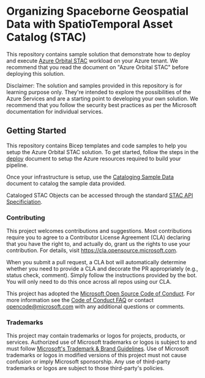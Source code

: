 # Organizing Spaceborne Geospatial Data with SpatioTemporal Asset Catalog (STAC)

This repository contains sample solution that demonstrate how to deploy and execute [Azure Orbital STAC](./) workload on your Azure tenant. We recommend that you read the document on "Azure Orbital STAC" before deploying this solution.

Disclaimer: The solution and samples provided in this repository is for learning purpose only. They're intended to explore the possibilities of the Azure Services and are a starting point to developing your own solution. We recommend that you follow the security best practices as per the Microsoft documentation for individual services.

## Getting Started

This repository contains Bicep templates and code samples to help you setup the Azure Orbital STAC solution. To get started, follow the steps in the [deploy](./deploy/README.md) document to setup the Azure resources required to build your pipeline.

Once your infrastructure is setup, use the [Cataloging Sample Data](./docs/cataloging-sample-data.md) document to catalog the sample data provided.

Cataloged STAC Objects can be accessed through the standard [STAC API Specificiation](https://github.com/radiantearth/stac-api-spec).

### Contributing

This project welcomes contributions and suggestions.  Most contributions require you to agree to a
Contributor License Agreement (CLA) declaring that you have the right to, and actually do, grant us
the rights to use your contribution. For details, visit <https://cla.opensource.microsoft.com>.

When you submit a pull request, a CLA bot will automatically determine whether you need to provide
a CLA and decorate the PR appropriately (e.g., status check, comment). Simply follow the instructions
provided by the bot. You will only need to do this once across all repos using our CLA.

This project has adopted the [Microsoft Open Source Code of Conduct](https://opensource.microsoft.com/codeofconduct/).
For more information see the [Code of Conduct FAQ](https://opensource.microsoft.com/codeofconduct/faq/) or
contact [opencode@microsoft.com](mailto:opencode@microsoft.com) with any additional questions or comments.

### Trademarks

This project may contain trademarks or logos for projects, products, or services. Authorized use of Microsoft
trademarks or logos is subject to and must follow
[Microsoft's Trademark & Brand Guidelines](https://www.microsoft.com/en-us/legal/intellectualproperty/trademarks/usage/general).
Use of Microsoft trademarks or logos in modified versions of this project must not cause confusion or imply Microsoft sponsorship.
Any use of third-party trademarks or logos are subject to those third-party's policies.
